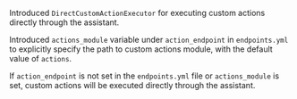 Introduced `DirectCustomActionExecutor` for executing custom actions directly through the assistant.  

Introduced `actions_module` variable under `action_endpoint` in `endpoints.yml` to explicitly specify the path to custom actions module, with the default value of `actions`.

If `action_endpoint` is not set in the `endpoints.yml` file or `actions_module` is set, custom actions will be executed directly through the assistant.

